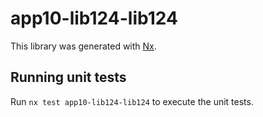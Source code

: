 # app10-lib124-lib124

This library was generated with [Nx](https://nx.dev).

## Running unit tests

Run `nx test app10-lib124-lib124` to execute the unit tests.
